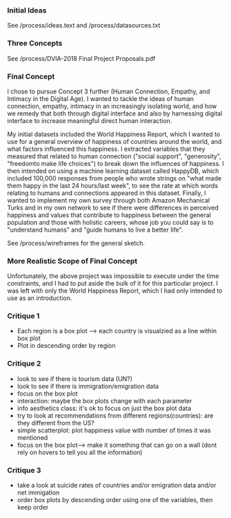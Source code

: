 ### Initial Ideas

See /process/ideas.text and /process/datasources.txt

### Three Concepts

See /process/DVIA-2018 Final Project Proposals.pdf

### Final Concept
I chose to pursue Concept 3 further (Human Connection, Empathy, and Intimacy in the Digital Age). I wanted to tackle the ideas of human connection, empathy, intimacy in an increasingly isolating world, and how we remedy that both through digital interface and also by harnessing digital interface to increase meaningful direct human interaction.

My initial datasets included the World Happiness Report, which I wanted to use for a general overview of happiness of countries around the world, and what factors influenced this happiness. I extracted variables that they measured that related to human connection ("social support", "generosity", "freedomto make life choices") to break down the influences of happiness. I then intended on using a machine learning dataset called HappyDB, which included 100,000 responses from people who wrote strings on "what made them happy in the last 24 hours/last week", to see the rate at which words relating to humans and connections appeared in this dataset. Finally, I wanted to implement my own survey through both Amazon Mechanical Turks and in my own network to see if there were differences in perceived happiness and values that contribute to happiness between the general population and those with holistic careers, whose job you could say is to "understand humans" and "guide humans to live a better life".

See /process/wireframes for the general sketch.

### More Realistic Scope of Final Concept
Unfortunately, the above project was impossible to execute under the time constraints, and I had to put aside the bulk of it for this particular project. I was left with only the World Happiness Report, which I had only intended to use as an introduction. 

### Critique 1
- Each region is a box plot --> each country is visualzied as a line within box plot
- Plot in descending order by region

### Critique 2
- look to see if there is tourism data (UN?)
- look to see if there is immigration/emigration data
- focus on the box plot
- interaction: maybe the box plots change with each parameter 
- info aesthetics class: it's ok to focus on just the box plot data
- try to look at recommendations from different regions(countries): are they different from the US?
- simple scatterplot: plot happiness value with number of times it was mentioned
- focus on the box plot--> make it something that can go on a wall (dont rely on hovers to tell you all the information)

### Critique 3
- take a look at suicide rates of countries and/or emigration data and/or net immigation
- order box plots by descending order using one of the variables, then keep order
